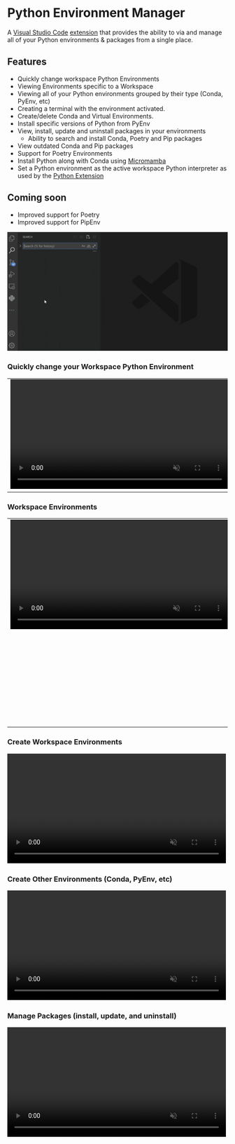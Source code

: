 # Python Environment Manager

A [Visual Studio Code](https://code.visualstudio.com/) [extension](https://marketplace.visualstudio.com/items?itemName=ms-toolsai.jupyter) that provides the ability to via and manage all of your Python environments & packages from a single place.

## Features
* Quickly change workspace Python Environments
* Viewing Environments specific to a Workspace
* Viewing all of your Python environments grouped by their type (Conda, PyEnv, etc)
* Creating a terminal with the environment activated.
* Create/delete Conda and Virtual Environments.
* Install specific versions of Python from PyEnv
* View, install, update and uninstall packages in your environments
    * Ability to search and install Conda, Poetry and Pip packages
* View outdated Conda and Pip packages
* Support for Poetry Environments
* Install Python along with Conda using [Micromamba](https://mamba.readthedocs.io/en/latest/user_guide/micromamba.html)
* Set a Python environment as the active workspace Python interpreter as used by the [Python Extension](https://marketplace.visualstudio.com/items?itemName=ms-python.python)

## Coming soon
* Improved support for Poetry
* Improved support for PipEnv


<img src=https://raw.githubusercontent.com/DonJayamanne/vscode-python-manager/environmentManager/resources/demo.gif>

### Quickly change your Workspace Python Environment

<table>
  <tr>
    <td valign="top">
    <video src="./images/activeWorkspaceEnv.mp4" autoplay loop controls muted height="250px" title="Quickly Change Workspace Python Environment"></video>
    </td>
    <td valign="top">
    <ul>
<li> Find your environment and just click on the ★ (star) icon.</li>
</ul>
    </td>
  </tr>
 </table>

### Workspace Environments

<table>
  <tr>
    <td valign="top">
    <video src="./images/workspaceEnvs.mp4" autoplay loop controls muted height="250px" title="Workspace Environments"></video>
    </td>
    <td valign="top">
    <ul>
<li> View all of the Python environments that belong to the current workspace.</li>
<li> This can serve as a quick way to tell that a workspace folder has a specific environment.</li>
<li> In this sample, one can see that the folder as a virtual environment named `.venv` but the active Python Enviornment is `base`.</li>
</ul>
    </td>
  </tr>
 </table>


### Create Workspace Environments

<video src="./images/createVenv.mp4" autoplay loop controls muted height="250px" title="Create Workspace Environments"></video>

### Create Other Environments (Conda, PyEnv, etc)

<video src="./images/createVenv.mp4" autoplay loop controls muted height="250px" title="Create Other Environments (Conda, PyEnv, etc)"></video>

### Manage Packages (install, update, and uninstall)

<video src="./images/managePackages.mp4" autoplay loop controls muted height="250px" title="Manage Packages (install, update, and uninstall)"></video>
